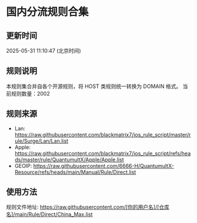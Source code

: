 # 国内分流规则合集

## 更新时间
2025-05-31 11:10:47 (北京时间)

## 规则说明
本规则集合并自各个开源规则，将 HOST 类规则统一转换为 DOMAIN 格式。
当前规则数量：2002

## 规则来源
- Lan: https://raw.githubusercontent.com/blackmatrix7/ios_rule_script/master/rule/Surge/Lan/Lan.list
- Apple: https://raw.githubusercontent.com/blackmatrix7/ios_rule_script/refs/heads/master/rule/QuantumultX/Apple/Apple.list
- GEOIP: https://raw.githubusercontent.com/6666-H/QuantumultX-Resource/refs/heads/main/Manual/Rule/Direct.list

## 使用方法
规则文件地址: https://raw.githubusercontent.com/[你的用户名]/[仓库名]/main/Rule/Direct/China_Max.list
